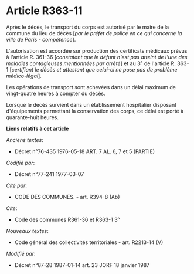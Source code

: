 # Article R363-11

Après le décès, le transport du corps est autorisé par le maire de la commune du lieu de décès [*par le préfet de police en
ce qui concerne la ville de Paris - compétence*].

L'autorisation est accordée sur production des certificats médicaux prévus à l'article R. 361-36 [*constatant que le défunt
n'est pas atteint de l'une des maladies contagieuses mentionnées par arrêté*] et au 3° de l'article R. 363-1 [*certifiant le
décès et attestant que celui-ci ne pose pas de problème médico-légal*].

Les opérations de transport sont achevées dans un délai maximum de vingt-quatre heures à compter du décès.

Lorsque le décès survient dans un établissement hospitalier disposant d'équipements permettant la conservation des corps, ce
délai est porté à quarante-huit heures.

**Liens relatifs à cet article**

_Anciens textes_:

  - Décret n°76-435 1976-05-18 ART. 7 AL. 6, 7 et 5 (PARTIE)

_Codifié par_:

  - Décret n°77-241 1977-03-07

_Cité par_:

  - CODE DES COMMUNES. - art. R394-8 (Ab)

_Cite_:

  - Code des communes R361-36 et R363-1 3°

_Nouveaux textes_:

  - Code général des collectivités territoriales - art. R2213-14 (V)

_Modifié par_:

  - Décret n°87-28 1987-01-14 art. 23 JORF 18 janvier 1987
